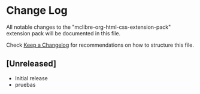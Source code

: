 # Change Log
All notable changes to the "mclibre-org-html-css-extension-pack" extension pack will be documented in this file.

Check [Keep a Changelog](http://keepachangelog.com/) for recommendations on how to structure this file.

## [Unreleased]
- Initial release
- pruebas
